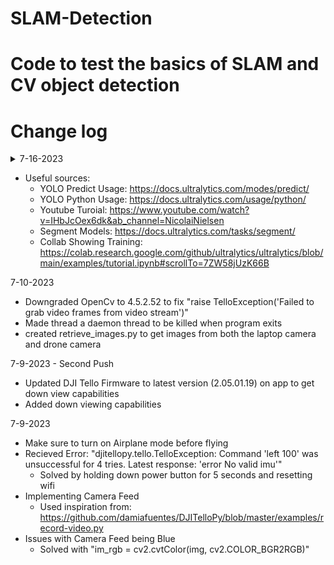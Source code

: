 # SLAM-Detection
# Code to test the basics of SLAM and CV object detection

# Change log
<details>
<summary>7-16-2023</summary>
Markup : * Haven't updated the README in a couple days
* Fixed threading issues
* Also added Yolo segmentation in YOLO.py
* Renamed test-takeoff.py to test_takeoff.py due to issues calling it with the dash
* created main.py as the main file for running all drone code

![First Image](Images/7_16_Bottom_Camera.png)
![Second Image](Images/7_16_Front_Camera.png)
</details>

- Useful sources:
    - YOLO Predict Usage: https://docs.ultralytics.com/modes/predict/
    - YOLO Python Usage: https://docs.ultralytics.com/usage/python/
    - Youtube Turoial: https://www.youtube.com/watch?v=IHbJcOex6dk&ab_channel=NicolaiNielsen
    - Segment Models: https://docs.ultralytics.com/tasks/segment/
    - Collab Showing Training: https://colab.research.google.com/github/ultralytics/ultralytics/blob/main/examples/tutorial.ipynb#scrollTo=7ZW58jUzK66B




7-10-2023
- Downgraded OpenCv to 4.5.2.52 to fix "raise TelloException('Failed to grab video frames from video stream')"
- Made thread a daemon thread to be killed when program exits
- created retrieve_images.py to get images from both the laptop camera and drone camera

7-9-2023 - Second Push
- Updated DJI Tello Firmware to latest version (2.05.01.19) on app to get down view capabilities 
- Added down viewing capabilities


7-9-2023
- Make sure to turn on Airplane mode before flying
- Recieved Error: "djitellopy.tello.TelloException: Command 'left 100' was unsuccessful for 4 tries. Latest response:      'error No valid imu'"
    - Solved by holding down power button for 5 seconds and resetting wifi
- Implementing Camera Feed
    - Used inspiration from: https://github.com/damiafuentes/DJITelloPy/blob/master/examples/record-video.py
- Issues with Camera Feed being Blue
    - Solved with "im_rgb = cv2.cvtColor(img, cv2.COLOR_BGR2RGB)"

